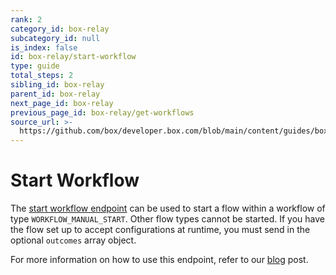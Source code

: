 ```yaml
---
rank: 2
category_id: box-relay
subcategory_id: null
is_index: false
id: box-relay/start-workflow
type: guide
total_steps: 2
sibling_id: box-relay
parent_id: box-relay
next_page_id: box-relay
previous_page_id: box-relay/get-workflows
source_url: >-
  https://github.com/box/developer.box.com/blob/main/content/guides/box-relay/start-workflow.md
---
```

# Start Workflow

The [start workflow endpoint][start] can be used to start a flow within a
workflow of type `WORKFLOW_MANUAL_START`. Other flow types cannot be started.
If you have the flow set up to accept configurations at runtime, you must send
in the optional `outcomes` array object.

<Message type='notice'>

For more information on how to use this endpoint, refer to our [blog][blog]
post.

</Message>

<Samples id='post_workflows_id_start' >

</Samples>

[start]: e://post-workflows-id-start
<!-- i18n-enable localize-links -->

[blog]: https://medium.com/box-developer-blog/manual-start-workflow-api-box-relay-4f8d0f51b7a4
<!-- i18n-disable localize-links -->